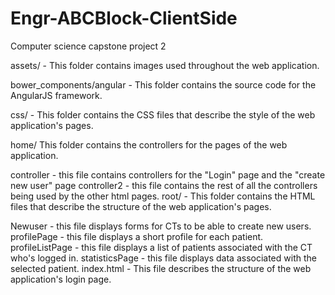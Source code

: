 # Engr-ABCBlock-ClientSide
Computer science capstone project 2

assets/ - This folder contains images used throughout the web application.

bower_components/angular - This folder contains the source code for the AngularJS framework.

css/ - This folder contains the CSS files that describe the style of the web application's pages.

home/ This folder contains the controllers for the pages of the web application.

controller - this file contains controllers for the "Login" page and the "create new user" page
controller2 - this file contains the rest of all the controllers being used by the other html pages.
root/ - This folder contains the HTML files that describe the structure of the web application's pages.

Newuser - this file displays forms for CTs to be able to create new users.
profilePage - this file displays a short profile for each patient.
profileListPage - this file displays a list of patients associated with the CT who's logged in.
statisticsPage - this file displays data associated with the selected patient.
index.html - This file describes the structure of the web application's login page.

